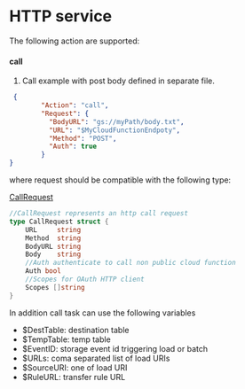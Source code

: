 # HTTP service

The following action are supported:

#### call

1. Call example with post body defined in separate file. 

```json
 {
        "Action": "call",
        "Request": {
          "BodyURL": "gs://myPath/body.txt",
          "URL": "$MyCloudFunctionEndpoty",
          "Method": "POST",
          "Auth": true
        }
}
```



where request should be compatible with the following type:

[CallRequest](call.go#L61)
```go
//CallRequest represents an http call request
type CallRequest struct {
	URL     string
	Method  string
	BodyURL string
	Body    string
	//Auth authenticate to call non public cloud function
	Auth bool
	//Scopes for OAuth HTTP client
	Scopes []string
}

```

In addition call task can use the following variables

- $DestTable: destination table
- $TempTable: temp table
- $EventID: storage event id triggering load or batch
- $URLs: coma separated list of load URIs
- $SourceURI: one of load URI
- $RuleURL: transfer rule URL

